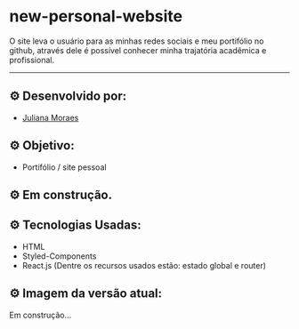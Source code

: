# new-personal-website

O site leva o usuário para as minhas redes sociais e meu portifólio no github, através dele é possível conhecer minha trajatória acadêmica e profissional.

<hr/>

## ⚙️ Desenvolvido por: 
- [Juliana Moraes](https://github.com/jhmoraes)

## ⚙️ Objetivo:
- Portifólio / site pessoal

## ⚙️ Em construção.

## ⚙️ Tecnologias Usadas:
- HTML
- Styled-Components
- React.js (Dentre os recursos usados estão: estado global e router)


## ⚙️ Imagem da versão atual:
Em construção...

